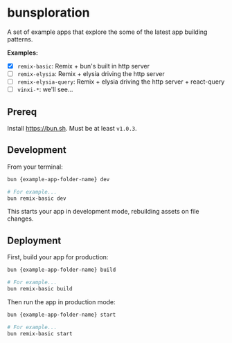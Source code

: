 # bunsploration

A set of example apps that explore the some of the latest app building patterns.

**Examples:**

- [x] `remix-basic`: Remix + bun's built in http server
- [ ] `remix-elysia`: Remix + elysia driving the http server
- [ ] `remix-elysia-query`: Remix + elysia driving the http server + react-query
- [ ] `vinxi-*`: we'll see...

## Prereq

Install https://bun.sh. Must be at least `v1.0.3`.

## Development

From your terminal:

```sh
bun {example-app-folder-name} dev

# For example...
bun remix-basic dev
```

This starts your app in development mode, rebuilding assets on file changes.

## Deployment

First, build your app for production:

```sh
bun {example-app-folder-name} build

# For example...
bun remix-basic build
```

Then run the app in production mode:

```sh
bun {example-app-folder-name} start

# For example...
bun remix-basic start
```
